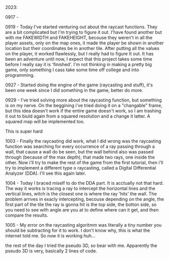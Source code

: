 2023:

0917 -

0919 - Today I've started venturing out about the 
raycast functions. They are a bit complicated but 
I'm trying to figure it out. I'have found another
but with me FAKEWIDTH and FAKEHEIGHT, becouse
they weren't in all the player assets, only on 
the map ones, it made the player be shown in 
another location but their coordinates be in 
another tile. After putting all the values on the 
player, it worked flawlessly, but I really had to 
figure It out. It has been an adventure until now,
I expect that this project takes some time before 
I really say it is 'finished'. I'm not thinking in
making a pretty big game, only something I cass 
take some time off college and into programming.

0927 - Started doing the engine of the game
(raycasting and stuff), it's been one week since I
did something in the game, better do more.

0929 - I've tried solving more about the raycasting 
function, but something is on my nerve. On the 
beggining i've tried doing it on a "changable" frame,
but this idea doesn't work if the entire game doesn't
work, so I am trashing it out to biuld again from a
squared resolution and a change it latter. A squared
map will be implemented too.

This is super hard

1003 - Finally the raycasting did work, what I did 
wrong was the raycasting function was searching for 
every occurrence of a ray passing through a wall, 
that cause a wall do be seen, but the wall behind 
also was passed through (because of the max depth),
that made two rays, one inside the other. Now i'll
try to make the rest of the game from the first 
tutorial, then i'll try to implement a different
type o raycasting, called a Digital Differential 
Analyzer (DDA). I'll see this again later. 

1004 - Today I braced miself to do the DDA part.
It is acctually not that hard. The way it works 
is tracing a ray to intercept the horizontal 
lines and the vertical lines, witch is the closest
one is where the ray 'hits' the wall. The problem 
arrives in exacly intercepting, becouse depending 
on the angle, the first part of the tile the ray 
is gonna hit is the top side, the botton side, so
you need to see with angle are you at to define 
where can it get, and then compare the results.

1005 - My error on the raycasting algoritmm was
literally a tiny number you should be subtracting
for it to work. I don't know why, this is what 
the internet told me. So now it is working huh...

the rest of the day I tried the pseudo 3D, so 
bear with me.
Apparently the pseudo 3D is very, basically 2 
lines of code.

